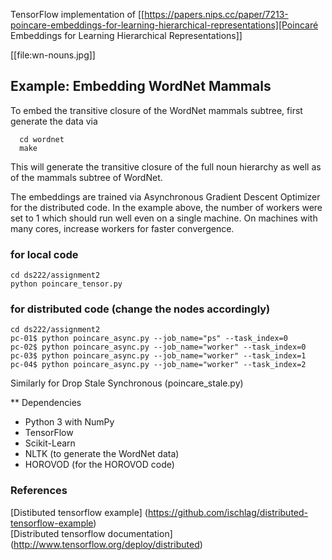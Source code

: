 

TensorFlow implementation of [[https://papers.nips.cc/paper/7213-poincare-embeddings-for-learning-hierarchical-representations][Poincaré Embeddings for Learning Hierarchical Representations]]

[[file:wn-nouns.jpg]]

## Example: Embedding WordNet Mammals
To embed the transitive closure of the WordNet mammals subtree, first generate the data via
```
  cd wordnet
  make
```
This will generate the transitive closure of the full noun hierarchy as well as of the mammals subtree of WordNet. 

The embeddings are trained via Asynchronous Gradient Descent Optimizer for the distributed code. In the example above, the number of workers were set to 1 which should run well even on a single machine. On machines with many cores, increase workers for faster convergence.

### for local code

```
cd ds222/assignment2   
python poincare_tensor.py
```

### for distributed code (change the nodes accordingly)

```
cd ds222/assignment2  
pc-01$ python poincare_async.py --job_name="ps" --task_index=0     
pc-02$ python poincare_async.py --job_name="worker" --task_index=0     
pc-03$ python poincare_async.py --job_name="worker" --task_index=1     
pc-04$ python poincare_async.py --job_name="worker" --task_index=2    
```
Similarly for Drop Stale Synchronous (poincare_stale.py)

** Dependencies
- Python 3 with NumPy
- TensorFlow
- Scikit-Learn
- NLTK (to generate the WordNet data)
- HOROVOD (for the HOROVOD code)

### References
[Distibuted tensorflow example] (https://github.com/ischlag/distributed-tensorflow-example)  
[Distributed tensorflow documentation] (http://www.tensorflow.org/deploy/distributed)
